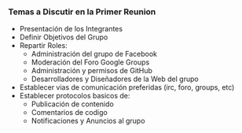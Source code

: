 ### Temas a Discutir en la Primer Reunion

- Presentación de los Integrantes
- Definir Objetivos del Grupo
- Repartir Roles:
  - Administración del grupo de Facebook
  - Moderación del Foro Google Groups
  - Administración y permisos de GitHub
  - Desarrolladores y Diseñadores de la Web del grupo
- Establecer vias de comunicación preferidas (irc, foro, groups, etc)
- Establecer protocolos basicos de:
  - Publicación de contenido
  - Comentarios de codigo
  - Notificaciones y Anuncios al grupo

